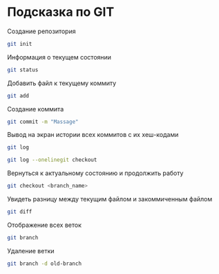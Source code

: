 # Подсказка по GIT 

Создание репозитория
```sh
git init
```
Информация о текущем состоянии
```sh 
git status
```
Добавить файл к текущему коммиту
```sh
git add
```
Создание коммита
```sh
git commit -m "Massage"
```
Вывод на экран истории всех коммитов с их хеш-кодами
```sh
git log
```
```sh 
git log --onelinegit checkout
```
Вернуться к актуальному состоянию и продолжить работу
```sh
git checkout <branch_name>
```
Увидеть разницу между текущим файлом и закоммиченным файлом
```sh
git diff
```
Отображение всех веток
```sh
git branch
```
Удаление ветки
```sh
git branch -d old-branch
```
